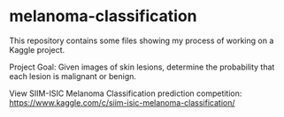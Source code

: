# melanoma-classification
This repository contains some files showing my process of working on a Kaggle project. 

Project Goal: Given images of skin lesions, determine the probability that each lesion is malignant or benign. 

View SIIM-ISIC Melanoma Classification prediction competition: 
https://www.kaggle.com/c/siim-isic-melanoma-classification/ 

